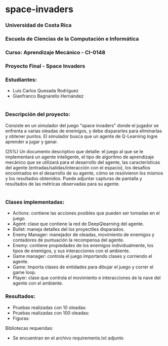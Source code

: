 # space-invaders
### Universidad de Costa Rica
### Escuela de Ciencias de la Computación e Informática
### Curso: Aprendizaje Mecánico - CI-0148
### Proyecto Final - Space Invaders
### Estudiantes:
 - Luis Carlos Quesada Rodríguez
 - Gianfranco Bagnarello Hernández 
# 
### Descripción del proyecto:
Consiste en un simulador del juego "space invaders" donde el jugador se enfrenta a varias oleadas de enemigos, y debe dispararles para eliminarlas y obtener puntos. 
El simulador busca que un agente de Q-Learning logre aprender a jugar y ganar.


(25%) Un documento descriptivo que detalle: el juego al que se le implementará un agente inteligente, el tipo de algoritmo de aprendizaje mecánico que se utilizará para el desarrollo del agente, las características del agente (entradas/salidas/interacción con el espacio), los desafíos encontrados en el desarrollo de su agente, cómo se resolvieron los mismos y los resultados obtenidos. Puede adjuntar capturas de pantalla y resultados de las métricas observadas para su agente.
#


### Clases implementadas:
- Actions: contiene las acciones posibles que pueden ser tomadas en el juego.
- Agent: clase que contiene la red de DeepQlearning del agente.
- Bullet: maneja detalles del los proyectiles disparados.
- Enemy Manager: manejador de oleadas, movimiento de enemigos y contadores de puntuación la recompensa del agente.
- Enemy: contiene propiedades de los enemigos individualmente, los tipos de enemigos, y sus interacciones con el ambiente.
- Game manager: controla el juego importando clases y corriendo el agente.
- Game: Importa clases de entidades para dibujar el juego y correr el game loop.
- Player: clase que controla el movimiento e interacciones de la nave del agente con el ambiente.

### Resultados:
- Pruebas realizadas con 10 oleadas:
- Pruebas realizadas con 100 oleadas:
- Figuras:

Bibliotecas requeridas:
- Se encuentran en el archivo requirements.txt adjunto
